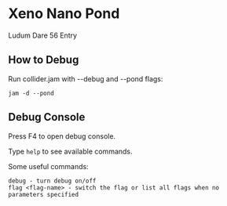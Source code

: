 # Xeno Nano Pond
Ludum Dare 56 Entry

## How to Debug

Run collider.jam with --debug and --pond flags:

```
jam -d --pond
```

## Debug Console

Press F4 to open debug console.

Type ```help``` to see available commands.

Some useful commands:

```
debug - turn debug on/off
flag <flag-name> - switch the flag or list all flags when no parameters specified
```
